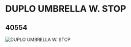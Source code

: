 # DUPLO UMBRELLA W. STOP
## 40554
![DUPLO UMBRELLA W. STOP](https://lc-www-live-s.legocdn.com/media/bricks/5/2/4152927.jpg)